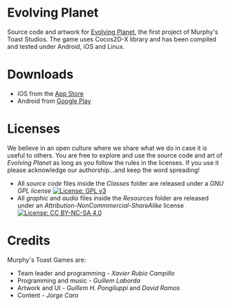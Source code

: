 Evolving Planet
=========

Source code and artwork for [Evolving Planet](http://www.evoplanetgame.com), the first project of Murphy's Toast Studios.
The game uses Cocos2D-X library and has been compiled and tested under Android, iOS and Linux. 

# Downloads

- iOS from the [App Store](https://itunes.apple.com/app/evolving-planet/id998255369)
- Android from [Google Play](https://play.google.com/store/apps/details?id=com.MurphysToast.EvolvingPlanet)

# Licenses

We believe in an open culture where we share what we do in case it is useful to others. You are free to explore and use the source code and art of *Evolving Planet* as long as you follow the rules in the licenses. If you use it please acknowledge our authorship...and keep the word spreading!

- All *source code* files inside the *Classes* folder are released under a *GNU GPL license* [![License: GPL v3](https://img.shields.io/badge/License-GPL%20v3-blue.svg)](http://www.gnu.org/licenses/gpl-3.0) 
- All *graphic* and *audio* files inside the *Resources* folder are released under an *Attribution-NonCommmercial-ShareAlike* license [![License: CC BY-NC-SA 4.0](https://licensebuttons.net/l/by-nc-sa/4.0/80x15.png)](http://creativecommons.org/licenses/by-nc-sa/4.0/)

# Credits

Murphy's Toast Games are:

- Team leader and programming - *Xavier Rubio Campillo*
- Programming and music - *Guillem Laborda*
- Artwork and UI - *Guillem H. Pongiluppi* and *David Ramos*
- Content - *Jorge Caro*

